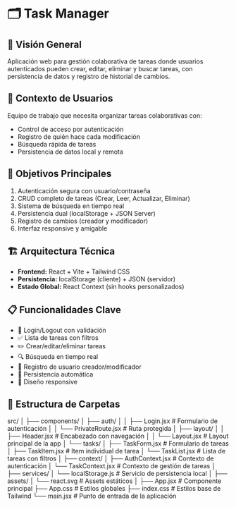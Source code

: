# 🗂️ Task Manager

## 🌟 Visión General
Aplicación web para gestión colaborativa de tareas donde usuarios autenticados pueden crear, editar, eliminar y buscar tareas, con persistencia de datos y registro de historial de cambios.

## 👥 Contexto de Usuarios
Equipo de trabajo que necesita organizar tareas colaborativas con:
- Control de acceso por autenticación  
- Registro de quién hace cada modificación  
- Búsqueda rápida de tareas  
- Persistencia de datos local y remota  

## 🎯 Objetivos Principales
1. Autenticación segura con usuario/contraseña  
2. CRUD completo de tareas (Crear, Leer, Actualizar, Eliminar)  
3. Sistema de búsqueda en tiempo real  
4. Persistencia dual (localStorage + JSON Server)  
5. Registro de cambios (creador y modificador)  
6. Interfaz responsive y amigable  

## 🏗️ Arquitectura Técnica
- **Frontend:** React + Vite + Tailwind CSS  
- **Persistencia:** localStorage (cliente) + JSON (servidor)  
- **Estado Global:** React Context (sin hooks personalizados)  


## 📋 Funcionalidades Clave
- 🔐 Login/Logout con validación  
- ✅ Lista de tareas con filtros  
- ✏️ Crear/editar/eliminar tareas  
- 🔍 Búsqueda en tiempo real  
- 👥 Registro de usuario creador/modificador  
- 💾 Persistencia automática  
- 📱 Diseño responsive  

## 📁 Estructura de Carpetas

src/
│
├── components/
│   ├── auth/
│   │   ├── Login.jsx          # Formulario de autenticación
│   │   └── PrivateRoute.jsx   # Ruta protegida
│   ├── layout/
│   │   ├── Header.jsx         # Encabezado con navegación
│   │   └── Layout.jsx         # Layout principal de la app
│   └── tasks/
│       ├── TaskForm.jsx       # Formulario de tareas
│       ├── TaskItem.jsx       # Item individual de tarea
│       └── TaskList.jsx       # Lista de tareas con filtros
│
├── context/
│   ├── AuthContext.jsx        # Contexto de autenticación
│   └── TaskContext.jsx        # Contexto de gestión de tareas
│
├── services/
│   └── localStorage.js        # Servicio de persistencia local
│
├── assets/
│   └── react.svg              # Assets estáticos
│
├── App.jsx                    # Componente principal
├── App.css                    # Estilos globales
├── index.css                  # Estilos base de Tailwind
└── main.jsx                   # Punto de entrada de la aplicación
